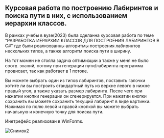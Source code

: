 ## Курсовая работа по построению Лабиринтов и поиска пути в них, с использованием иерархии классов.

  В рамках учебы в вузе(2023) была сделанна курсовая работа по теме "РАЗРАБОТКА ИЕРАРХИИ КЛАССОВ ДЛЯ ПОСТРОЕНИЯ ЛАБИРИНТОВ В C#" где были реализованны алгоритмы построения лабиринтов нескольких типов, а также алгоритм поиска пути в ширину.
  
  На тот момен не стояла задача оптимизции а также у меня не было соотв. знаний, потому при генерации пути/лабиринта программа провисает, так как работает в 1 потоке. 
  
  Вы можете выбрать один из типов лабиринтов, поставить галочки хотите ли вы построить стандартный путь из верхне левого в нижне правый угол, а также указать размер лабиринта. 
  После чего при нажатии кнопки генерации он сгенерируется. При нажатии кнопки сохранить вы можете сохранить текущий лабиринт в виде картинки. 
  Нажимая по полю левой и правой кнопкой вы можете выбрать начальную и конечную точку для поиска пути. 
  
  Инетрефейс реализован в WinForms.

  ![Снимок2](https://github.com/user-attachments/assets/51b32733-b295-44ca-beb1-f25b69a215b8)
